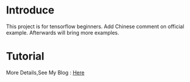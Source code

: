 # Introduce
This project is for tensorflow beginners. Add Chinese comment on official example. Afterwards will bring more examples.

# Tutorial
More Details,See My Blog : [Here](http://www.stevenke.com/tags/tensorflow/)